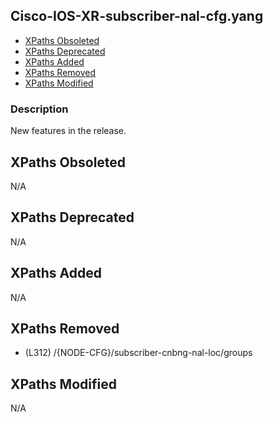 ## Cisco-IOS-XR-subscriber-nal-cfg.yang

- [XPaths Obsoleted](#xpaths-obsoleted)
- [XPaths Deprecated](#xpaths-deprecated)
- [XPaths Added](#xpaths-added)
- [XPaths Removed](#xpaths-removed)
- [XPaths Modified](#xpaths-modified)

### Description

New features in the release.

## XPaths Obsoleted

N/A

## XPaths Deprecated

N/A

## XPaths Added

N/A

## XPaths Removed

- (L312)	/{NODE-CFG}/subscriber-cnbng-nal-loc/groups

## XPaths Modified

N/A

